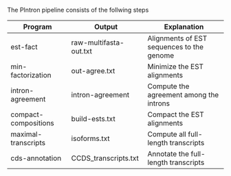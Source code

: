 The PIntron pipeline consists of the follwing steps

|**Program**            |Output                         |Explanation                               |  
|-----------------------|-------------------------------|------------------------------------------|  
|est-fact               |raw-multifasta-out.txt         |Alignments of EST sequences to the genome |  
|min-factorization      |out-agree.txt                  |Minimize the EST alignments               |   
|intron-agreement       |intron-agreement               |Compute the agreement among the introns   |  
|compact-compositions   |build-ests.txt                 |Compact the EST alignments                |  
|maximal-transcripts    |isoforms.txt                   |Compute all full-length transcripts       |  
|cds-annotation         |CCDS_transcripts.txt           |Annotate the full-length transcripts      |  

